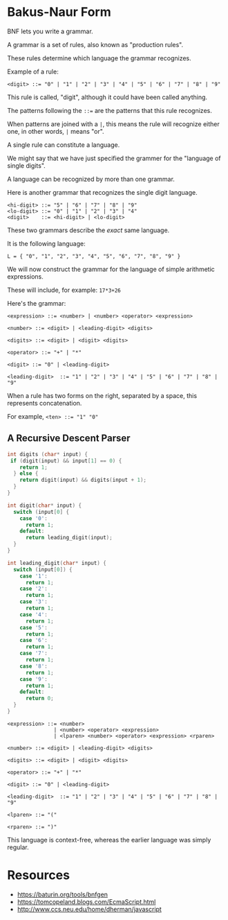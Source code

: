 # Bakus-Naur Form


BNF lets you write a grammar.

A grammar is a set of rules, also known as "production rules".

These rules determine which language the grammar recognizes.

Example of a rule:

```
<digit> ::= "0" | "1" | "2" | "3" | "4" | "5" | "6" | "7" | "8" | "9"
```

This rule is called, "digit", although it could have been called anything.

The patterns following the `::=` are the patterns that this rule recognizes.

When patterns are joined with a `|`, this means the rule will recognize either one, in other words, `|` means "or".

A single rule can constitute a language.

We might say that we have just specified the grammer for the "language of single digits".

A language can be recognized by more than one grammar.

Here is another grammar that recognizes the single digit language.

```
<hi-digit> ::= "5" | "6" | "7" | "8" | "9"
<lo-digit> ::= "0" | "1" | "2" | "3" | "4"
<digit>    ::= <hi-digit> | <lo-digit>
```

These two grammars describe the *exact* same language.

It is the following language:

```
L = { "0", "1", "2", "3", "4", "5", "6", "7", "8", "9" }
```

We will now construct the grammar for the language of simple arithmetic expressions.

These will include, for example: `17*3+26`

Here's the grammar:

```raw
<expression> ::= <number> | <number> <operator> <expression>

<number> ::= <digit> | <leading-digit> <digits>

<digits> ::= <digit> | <digit> <digits>

<operator> ::= "+" | "*"

<digit> ::= "0" | <leading-digit>

<leading-digit>  ::= "1" | "2" | "3" | "4" | "5" | "6" | "7" | "8" | "9"
```

When a rule has two forms on the right, separated by a space, this represents concatenation.

For example, `<ten> ::= "1" "0"`

## A Recursive Descent Parser

```c
int digits (char* input) {
 if (digit(input) && input[1] == 0) {
    return 1;
  } else {
    return digit(input) && digits(input + 1); 
  }
}

int digit(char* input) {
  switch (input[0] {
    case '0':
      return 1;
    default:
      return leading_digit(input);
  }
}

int leading_digit(char* input) {
  switch (input[0]) {
    case '1':
      return 1;
    case '2':
      return 1;
    case '3':
      return 1;
    case '4':
      return 1;
    case '5':
      return 1;
    case '6':
      return 1;
    case '7':
      return 1;
    case '8':
      return 1;
    case '9':
      return 1;
    default:
      return 0;
  }
}

```

```raw
<expression> ::= <number>
               | <number> <operator> <expression>
               | <lparen> <number> <operator> <expression> <rparen>

<number> ::= <digit> | <leading-digit> <digits>

<digits> ::= <digit> | <digit> <digits>

<operator> ::= "+" | "*"

<digit> ::= "0" | <leading-digit>

<leading-digit>  ::= "1" | "2" | "3" | "4" | "5" | "6" | "7" | "8" | "9"

<lparen> ::= "("

<rparen> ::= ")"

```

This language is context-free, whereas the earlier language was simply regular.


# Resources

- https://baturin.org/tools/bnfgen
- https://tomcopeland.blogs.com/EcmaScript.html
- http://www.ccs.neu.edu/home/dherman/javascript
